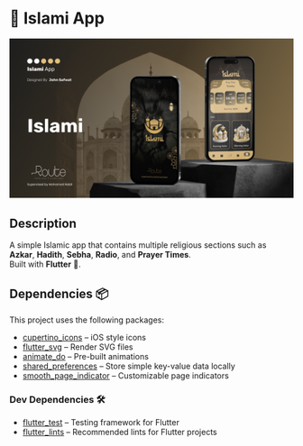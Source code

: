 
# 📖 Islami App

<p align="center">
  <img src="screenshot/Cover.png" width="700"/>
</p>

## Description
A simple Islamic app that contains multiple religious sections such as **Azkar**, **Hadith**, **Sebha**, **Radio**, and **Prayer Times**.  
Built with **Flutter** 🎯.
## Dependencies 📦

This project uses the following packages:

- [cupertino_icons](https://pub.dev/packages/cupertino_icons) – iOS style icons
- [flutter_svg](https://pub.dev/packages/flutter_svg) – Render SVG files
- [animate_do](https://pub.dev/packages/animate_do) – Pre-built animations
- [shared_preferences](https://pub.dev/packages/shared_preferences) – Store simple key-value data locally
- [smooth_page_indicator](https://pub.dev/packages/smooth_page_indicator) – Customizable page indicators

### Dev Dependencies 🛠
- [flutter_test](https://pub.dev/packages/flutter_test) – Testing framework for Flutter
- [flutter_lints](https://pub.dev/packages/flutter_lints) – Recommended lints for Flutter projects
